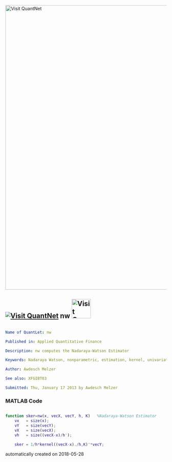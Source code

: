 [<img src="https://github.com/QuantLet/Styleguide-and-FAQ/blob/master/pictures/banner.png" width="888" alt="Visit QuantNet">](http://quantlet.de/)

## [<img src="https://github.com/QuantLet/Styleguide-and-FAQ/blob/master/pictures/qloqo.png" alt="Visit QuantNet">](http://quantlet.de/) **nw** [<img src="https://github.com/QuantLet/Styleguide-and-FAQ/blob/master/pictures/QN2.png" width="60" alt="Visit QuantNet 2.0">](http://quantlet.de/)

```yaml

Name of QuantLet: nw

Published in: Applied Quantitative Finance

Description: nw computes the Nadaraya-Watson Estimator

Keywords: Nadaraya Watson, nonparametric, estimation, kernel, univariate

Author: Awdesch Melzer

See also: XFGIBT03

Submitted: Thu, January 17 2013 by Awdesch Melzer
```

### MATLAB Code
```matlab

function sker=nw(x, vecX, vecY, h, K)   %Nadaraya-Watson Estimator
    vx   = size(x);
    vY   = size(vecY);
    vX   = size(vecX);
    vh   = size((vecX-x)/h');

    sker = 1/h*kernel((vecX-x)./h,K)'*vecY;
```

automatically created on 2018-05-28